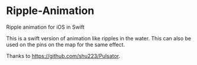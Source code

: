 # Ripple-Animation
Ripple animation for iOS in Swift

This is a swift version of animation like ripples in the water. This can also be used on the pins on the map for the same effect.


Thanks to https://github.com/shu223/Pulsator. 

